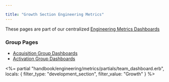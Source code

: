 ```yaml
---

title: "Growth Section Engineering Metrics"
---
```








These pages are part of our centralized [Engineering Metrics Dashboards](/handbook/engineering/metrics/)

### Group Pages
* [Acquisition Group Dashboards](/handbook/engineering/metrics/growth/acquisition)
* [Activation Group Dashboards](/handbook/engineering/metrics/growth/activation)

<%= partial "handbook/engineering/metrics/partials/team_dashboard.erb", locals: { filter_type: "development_section", filter_value: "Growth" } %>

